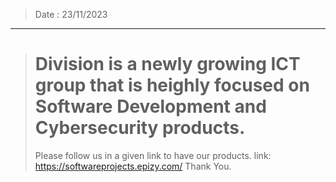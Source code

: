 > Date : 23/11/2023
-------------------------------------------
> # Division is a newly growing ICT group that is heighly focused on Software Development and Cybersecurity products.
> Please follow us in a given link to have our products.
> link: https://softwareprojects.epizy.com/
Thank You.
